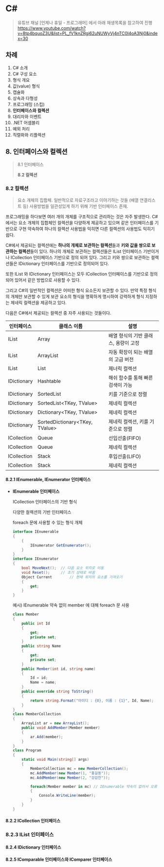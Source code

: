 # C# 

> 유튜브 채널 [언제나 휴일 - 프로그래머] 에서 아래 재생목록을 참고하여 진행
>https://www.youtube.com/watch?v=8tp4bquoZ3U&list=PL_fV1knZRgi62uNUWyVj4nTC0I4oA3Nj0&index=30



## 차례

1. C# 소개
2. C# 구성 요소
3. 형식 개요
4. 값(value) 형식
5. 캡슐화
6. 상속과 다형성
7. 프로그래밍 (스킵)
8. **인터페이스와 컬렉션**
9. 대리자와 이벤트
10. .NET 어셈블리
11. 예외 처리
12. 직렬화와 리플렉션



## 8. 인터페이스와 컬렉션

> 8.1 인터페이스
>
> **8.2 컬렉션**

### 8.2 컬렉션

> 요소 개체의 집합체.
> 일반적으로 자료구조라고 이야기하는 것들 (배열 연결리스트 등)
> 사용방법을 일관성있게 하기 위해 기반 인터페이스 존재.

프로그래밍을 하다보면 여러 개의 개체를 구조적으로 관리하는 것은 자주 발생한다. C#에서는 요소 개체의 집합체인 컬렉션을 다양하게 제공하고 있으며 같은 인터페이스를 기반으로 구현 약속하여 하나의 컬렉션 사용법을 익히면 다른 컬렉션의 사용법도 익히기 쉽다.

C#에서 제공되는 컬렉션에는 **하나의 개체로 보관하는 컬렉션**들과 **키와 값을 쌍으로 보관하는 컬렉션**들이 있다. 하나의 개체로 보관하는 컬렉션들은 IList 인터페이스 기반이거나 ICollection 인터페이스 기반으로 정의 되어 있다. 그리고 키와 쌍으로 보관하는 컬렉션들은 IDictionary 인터페이스를 기반으로 정의되어 있다.

또한 IList 와 IDictionary 인터페이스는 모두 ICollection 인터페이스를 기반으로 정의되어 있어서 같은 방법으로 사용할 수 있다.

그리고 C#의 일반적인 컬렉션은 어떠한 형식 요소든지 보관할 수 있다. 만약 특정 형식의 개체만 보관할 수 있게 보관 요소의 형식을 명확하게 명시하여 강력하게 형식 지정하는 제네릭 컬렉션을 제공하고 있다.

다음은 C#에서 제공되는 컬렉션 중 자주 사용되는 것들이다.

| 인터페이스  | 클래스 이름                    | 설명                                 |
| ----------- | ------------------------------ | ------------------------------------ |
| IList       | Array                          | 배열 형식의 기반 클래스, 용량이 고정 |
| IList       | ArrayList                      | 자동 확장이 되는 배열의 고급 버전    |
| IList       | List<T>                        | 제너릭 컬렉션                        |
| IDictionary | Hashtable                      | 해쉬 함수를 통해 빠른 검색이 가능    |
| IDictionary | SortedList                     | 키를 기준으로 정렬                   |
| IDictionary | SortedList<TKey, TValue>       | 제네릭 컬렉션                        |
| IDictionary | Dictionary<TKey, TValue>       | 제네릭 컬렉션                        |
| IDictionary | SortedDictionary<TKey, TValue> | 제네릭 컬렉션, 키를 기준으로 정렬    |
| ICollection | Queue                          | 선입선출(FIFO)                       |
| ICollection | Queue<T>                       | 제네릭 컬렉션                        |
| ICollection | Stack                          | 후입선출(LIFO)                       |
| ICollection | Stack<T>                       | 제네릭 컬렉션                        |



#### 8.2.1 IEnumerable, IEnumerator 인터페이스

- **IEnumerable 인터페이스**

  ICollection 인터페이스의 기반 형식

  다양한 컬렉션의 기반 인터페이스

  foreach 문에 사용할 수 있는 형식 개체

  ```c#
  interface IEnumerable
  {
      {
          IEnumerator GetEnumerator();
      }
  }
  interface IEnumerator
  {
      bool MoveNext();	// 다음 요소 위치로 이동
      void Reset();		// 초기 상태로 바꿈
      Object Current		// 현재 위치의 요소를 가져오기
      {
          get;
      }
  }
  ```

  예시) IEnumerable 약속 없이 member 에 대해 foreach 문 사용

  ```c#
  class Member
  {
      public int Id
      {
          get;
          private set;
      }
      public string Name
      {
          get;
          private set;
      }
      public Member(int id, string name)
      {
          Id = id;
          Name = name;
      }
      public override string ToString()
      {
          return string.Format("아이디 : {0}, 이름 : {1}", Id, Name);
      }
  }
  class MemberCollection
  {
      ArrayList ar = new ArrayList();
      public void AddMember(Member member)
      {
          ar.Add(member);
      }
  }
  class Program
  {
      static void Main(string[] args)
      {
          MemberCollection mc = new MemberCollection();
          mc.AddMember(new Member(1, "홍길동"));
          mc.AddMember(new Member(2, "강감찬"));
  
          foreach(Member member in mc) // IEnumerable 약속이 없어서 오류 발생
          {
              Console.WriteLine(member);
          }
      }
  }
  ```

  

#### 8.2.2 ICollection 인터페이스







### 8.2.3 IList 인터페이스







#### 8.2.4 IDictionary 인터페이스







#### 8.2.5 IComparable 인터페이스와 IComparer 인터페이스


